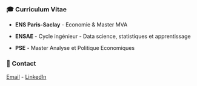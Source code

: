 ### 🎓 Curriculum Vitae

- **ENS Paris-Saclay** - Economie & Master MVA

- **ENSAE** - Cycle ingénieur - Data science, statistiques et apprentissage

- **PSE** - Master Analyse et Politique Economiques
 
### 📧 Contact

[Email](mailto:julien.peignon@ens-paris-saclay.fr) - [LinkedIn](https://linkedin.com/in/julien-peignon/)

[linkedin-shield]: https://img.shields.io/badge/-LinkedIn-black.svg?style=for-the-badge&logo=linkedin&colorB=555
[linkedin-url]: https://linkedin.com/in/julien-peignon/
